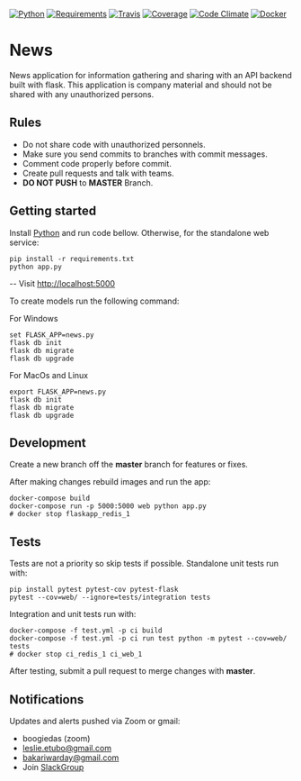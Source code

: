 [![Python](https://img.shields.io/badge/python-2.7%2C%203.5%2C%203.6--dev-blue.svg)]()
[![Requirements](https://requires.io/github/brennv/flask-app/requirements.svg?branch=master)](https://requires.io/github/brennv/flask-app/requirements/?branch=master)
[![Travis](https://travis-ci.org/brennv/flask-app.svg?branch=master)](https://travis-ci.org/brennv/flask-app)
[![Coverage](https://codecov.io/gh/brennv/flask-app/branch/master/graph/badge.svg)](https://codecov.io/gh/brennv/flask-app)
[![Code Climate](https://codeclimate.com/github/brennv/flask-app/badges/gpa.svg)](https://codeclimate.com/github/brennv/flask-app)
[![Docker](https://img.shields.io/docker/automated/jrottenberg/ffmpeg.svg?maxAge=2592000)]()

# News
News application for information gathering and sharing with an API backend built with flask. This application is company material and should not be shared with any unauthorized persons.

## Rules

- Do not share code with unauthorized personnels.
- Make sure you send commits to branches with commit messages.
- Comment code properly before commit.
- Create pull requests and talk with teams.
- **DO NOT PUSH** to **MASTER** Branch.


## Getting started

Install [Python](https://www.python.org/downloads/) and run code bellow. Otherwise, for the standalone web service:

```shell
pip install -r requirements.txt
python app.py
```

-- Visit [http://localhost:5000](http://localhost:5000)

To create models run the following command:

For Windows
```shell
set FLASK_APP=news.py
flask db init
flask db migrate
flask db upgrade
```
For MacOs and Linux
```shell
export FLASK_APP=news.py
flask db init
flask db migrate
flask db upgrade
```

## Development

Create a new branch off the **master** branch for features or fixes.

After making changes rebuild images and run the app:

```shell
docker-compose build
docker-compose run -p 5000:5000 web python app.py
# docker stop flaskapp_redis_1
```

## Tests

Tests are not a priority so skip tests if possible.
Standalone unit tests run with:

```shell
pip install pytest pytest-cov pytest-flask
pytest --cov=web/ --ignore=tests/integration tests
```

Integration and unit tests run with:

```shell
docker-compose -f test.yml -p ci build
docker-compose -f test.yml -p ci run test python -m pytest --cov=web/ tests
# docker stop ci_redis_1 ci_web_1
```

After testing, submit a pull request to merge changes with **master**.


## Notifications

Updates and alerts pushed via Zoom or gmail:

- boogiedas (zoom)
- leslie.etubo@gmail.com
- bakariwarday@gmail.com
- Join [SlackGroup](https://join.slack.com/t/newsapp-global/shared_invite/zt-cq5a7tv6-1Pp1PhvxjIhS0vEQK9kuWA)
